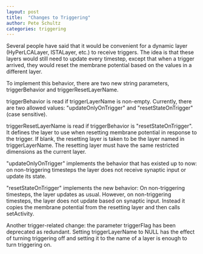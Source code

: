 ```yaml
---
layout: post
title:  "Changes to Triggering"
author: Pete Schultz
categories: triggering
---
```

Several people have said that it would be convenient for a dynamic layer
(HyPerLCALayer, ISTALayer, etc.) to receive triggers.  The idea is that these
layers would still need to update every timestep, except that when a trigger
arrived, they would reset the membrane potential based on the values in a
different layer.

To implement this behavior, there are two new string parameters,
triggerBehavior and triggerResetLayerName.

triggerBehavior is read if triggerLayerName is non-empty.  Currently, there
are two allowed values: "updateOnlyOnTrigger" and "resetStateOnTrigger"
(case sensitive).

triggerResetLayerName is read if triggerBehavior is "resetStateOnTrigger".
It defines the layer to use when resetting membrane potential in response to
the trigger.  If blank, the resetting layer is taken to be the layer named
in triggerLayerName.  The resetting layer must have the same restricted
dimensions as the current layer.

"updateOnlyOnTrigger" implements the behavior that has existed up to now:
on non-triggering timesteps the layer does not receive synaptic input or
update its state.

"resetStateOnTrigger" implements the new behavior:  On non-triggering
timesteps, the layer updates as usual.  However, on non-triggering timesteps,
the layer does not update based on synaptic input. Instead it copies the
membrane potential from the resetting layer and then calls setActivity.

Another trigger-related change: the parameter triggerFlag has been deprecated
as redundant.  Setting triggerLayerName to NULL has the effect of turning
triggering off and setting it to the name of a layer is enough to turn
triggering on.


